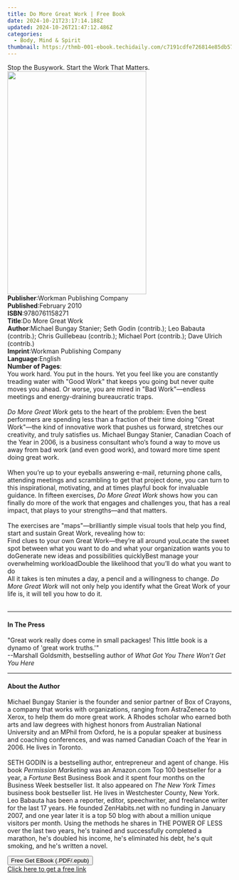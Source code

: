 ```yaml
---
title: Do More Great Work | Free Book
date: 2024-10-21T23:17:14.188Z
updated: 2024-10-26T21:47:12.486Z
categories:
  - Body, Mind & Spirit
thumbnail: https://thmb-001-ebook.techidaily.com/c7191cdfe726814e85db57ec2ad46aaef2d031c5af583cd63995471a11bb8cf1.jpg
---
```

<main id="book-container">
  <div class="flex flex-col">
    <div class="book-brief flex-1 py-6 px-4 sm:p-6 md:py-10 md:px-8">
      <!-- brief-->
      <div class="book-brief-main">
        Stop the Busywork. Start the Work That Matters.
      </div>
    </div>
    <div
      class="book-meta-info flex-1 grid gap-4 col-start-1 col-end-3 row-start-1 sm:mb-6 sm:grid-cols-4 lg:gap-6 lg:col-start-2 lg:row-end-6 lg:row-span-6 lg:mb-0"
    >
      <div
        class="book-meta-info-left place-content-center mt-4 p-4 text-sm leading-6 col-start-2 col-span-2 dark:text-slate-400"
      >
        <img
          class="w-full h-500 object-cover rounded-lg sm:h-255 sm:col-span-2 lg:col-span-full"
          src="https://img-001-ebook.techidaily.com/fa1a562a0146af457ae50acc4f632806860e47a4e3abf58abf6363ce022b7aa9.jpg"
          alt=""
          width="312"
          height="500"
        />
      </div>
      <div
        class="book-meta-info-right mt-2 col-start-1 row-start-2 col-span-3 self-center"
      >
        <!-- meta data  -->
        <div class="flex flex-col px-4 md:px-8">
          <div class="flex-1">
            <strong>Publisher</strong>:<span class="px-2"
              >Workman Publishing Company</span
            >
          </div>
          <div class="flex-1">
            <strong>Published</strong>:<span class="px-2">February 2010</span>
          </div>
          <div class="flex-1">
            <strong>ISBN</strong>:<span class="px-2">9780761158271</span>
          </div>
          <div class="flex-1">
            <strong>Title</strong>:<span class="px-2">Do More Great Work</span>
          </div>
          <div class="flex-1">
            <strong>Author</strong>:<span class="px-2"
              >Michael Bungay Stanier; Seth Godin (contrib.); Leo Babauta
              (contrib.); Chris Guillebeau (contrib.); Michael Port (contrib.);
              Dave Ulrich (contrib.)</span
            >
          </div>
          <div class="flex-1">
            <strong>Imprint</strong>:<span class="px-2"
              >Workman Publishing Company</span
            >
          </div>
          <div class="flex-1">
            <strong>Language</strong>:<span class="px-2">English</span>
          </div>
          <div class="flex-1">
            <strong>Number of Pages</strong>:<span class="px-2"></span>
          </div>
        </div>
      </div>
    </div>
    <div class="book-description flex-1 py-6 px-4 sm:p-6 md:py-10 md:px-8">
      <div class="book-description-main">
        <div accordion-content="" id="description">
          You work hard. You put in the hours. Yet you feel like you are
          constantly treading water with "Good Work" that keeps you going but
          never quite moves you ahead. Or worse, you are mired in "Bad
          Work"—endless meetings and energy-draining bureaucratic traps.<br /><br /><i
            >Do More Great Work</i
          >
          gets to the heart of the problem: Even the best performers are
          spending less than a fraction of their time doing "Great Work"—the
          kind of innovative work that pushes us forward, stretches our
          creativity, and truly satisfies us. Michael Bungay Stanier, Canadian
          Coach of the Year in 2006, is a business consultant who’s found a way
          to move us away from bad work (and even good work), and toward more
          time spent doing great work.<br /><br />When you’re up to your
          eyeballs answering e-mail, returning phone calls, attending meetings
          and scrambling to get that project done, you can turn to this
          inspirational, motivating, and at times playful book for invaluable
          guidance. In fifteen exercises, <i>Do More Great Work</i> shows how
          you can finally do more of the work that engages and challenges you,
          that has a real impact, that plays to your strengths—and that
          matters.<br /><br />The exercises are "maps"—brilliantly simple visual
          tools that help you find, start and sustain Great Work, revealing how
          to:<br />Find clues to your own Great Work—they’re all around
          youLocate the sweet spot between what you want to do and what your
          organization wants you to doGenerate new ideas and possibilities
          quicklyBest manage your overwhelming workloadDouble the likelihood
          that you’ll do what you want to do<br />All it takes is ten minutes a
          day, a pencil and a willingness to change.
          <i>Do More Great Work </i>will not only help you identify what the
          Great Work of your life is, it will tell you how to do it.<br /><br />
        </div>
        <div class="accordion-fader"></div>
      </div>
    </div>
    <div class="book-excerpts flex-1 py-6 px-4 sm:p-6 md:py-10 md:px-8">
      <!-- excerpts-->
      <div class="book-excerpts-main">
        <hr />
        <h4 class="placeholder placeholder-heading">
          <span>In The Press</span>
        </h4>
        <p>
          "Great work really does come in small packages! This little book is a
          dynamo of 'great work truths.'"<br />
          --Marshall Goldsmith, bestselling author of
          <i>What Got You There Won’t Get You Here</i>
        </p>
      </div>
    </div>
    <div class="book-about-author flex-1 py-6 px-4 sm:p-6 md:py-10 md:px-8">
      <!-- about author-->
      <div class="book-main-author-main">
        <hr />
        <h4 class="placeholder placeholder-heading">
          <span>About the Author</span>
        </h4>
        <p>
          Michael Bungay Stanier is the founder and senior partner of Box of
          Crayons, a company that works with organizations, ranging from
          AstraZeneca to Xerox, to help them do more great work. A Rhodes
          scholar who earned both arts and law degrees with highest honors from
          Australian National University and an MPhil from Oxford, he is a
          popular speaker at business and coaching conferences, and was named
          Canadian Coach of the Year in 2006. He lives in Toronto.<br /><br />SETH
          GODIN is a bestselling author, entrepreneur and agent of change. His
          book <i>Permission Marketing</i> was an Amazon.com Top 100 bestseller
          for a year, a <i>Fortune</i> Best Business Book and it spent four
          months on the Business Week bestseller list. It also appeared on
          <i>The New York Times</i> business book bestseller list. He lives in
          Westchester County, New York.<br />Leo Babauta has been a reporter,
          editor, speechwriter, and freelance writer for the last 17 years. He
          founded ZenHabits.net with no funding in January 2007, and one year
          later it is a top 50 blog with about a million unique visitors per
          month. Using the methods he shares in THE POWER OF LESS over the last
          two years, he's trained and successfully completed a marathon, he's
          doubled his income, he's eliminated his debt, he's quit smoking, and
          he's written a novel.
        </p>
      </div>
    </div>
    <div class="book-free-get flex-1 py-6 px-4 sm:p-6 md:py-10 md:px-8">
      <button
        id="btn-free-get"
        class="bg-blue-500 hover:bg-blue-700 text-white font-bold py-2 px-4 rounded"
      >
        Free Get EBook (.PDF/.epub)
      </button>
      <div id="countdown-display" class="px-2 text-lg mt-2"></div>
      <a
        id="free-link"
        class="hidden bg-blue-500 hover:bg-blue-700 text-white font-bold py-2 px-4 rounded"
        href="https://www.ebooks.com/en-us/book/210842871/do-more-great-work/michael-bungay-stanier/"
        target="_blank"
        >Click here to get a free link</a
      >
    </div>
    <script>
      let countdownTime = 0;
      let countdownInterval = null;
      document
        .getElementById('btn-free-get')
        .addEventListener('click', startCountdown);
      function startCountdown() {
        countdownTime = new Date().getTime() + 60000 * 3;
        countdownInterval = setInterval(updateCountdown, 1000);
        document.getElementById('btn-free-get').disabled = true;
        document
          .getElementById('btn-free-get')
          .classList.add('bg-gray-500', 'cursor-not-allowed');
      }
      function updateCountdown() {
        let currentTime = new Date().getTime();
        let timeLeft = countdownTime - currentTime;
        let secondsLeft = Math.floor(timeLeft / 1000);
        document.getElementById('countdown-display').innerHTML =
          `Remaining time: ${secondsLeft} seconds.`;
        if (secondsLeft <= 0) {
          clearInterval(countdownInterval);
          document.getElementById('btn-free-get').classList.add('hidden');
          document.getElementById('free-link').classList.remove('hidden');
          document.getElementById('countdown-display').innerHTML = '';
        }
      }
    </script>
  </div>
</main>

<ins class="adsbygoogle"
      style="display:block"
      data-ad-client="ca-pub-7571918770474297"
      data-ad-slot="8358498916"
      data-ad-format="auto"
      data-full-width-responsive="true"></ins>
    